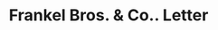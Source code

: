 ---
doi: 10.7916/D8058T0Q
date_other: '1906'
date_other_textual: '1906'
form: correspondence
genre:
- Letters (correspondence)
name:
- Frankel Bros. & Co.
object_in_context_url: https://biggert.cul.columbia.edu/items/view/ave_biggert_01185
subject_hierarchical_geographic:
- Rochester, New York, United States
subject_name:
- Frankel Bros. & Co.
title: Frankel Bros. & Co.. Letter
sort_title: Frankel Bros. & Co.. Letter
call_number: ave_biggert_01185
coordinates:
- 43.16555555555556,-77.61138888888888
pid: ave_biggert_01185
identifiers: ave_biggert_01185
thumbnail: https://derivativo-1.library.columbia.edu/iiif/2/ldpd:343495/full/!256,256/0/native.jpg
permalink: /biggert/ave_biggert_01185/
layout: iiif-image-page
---